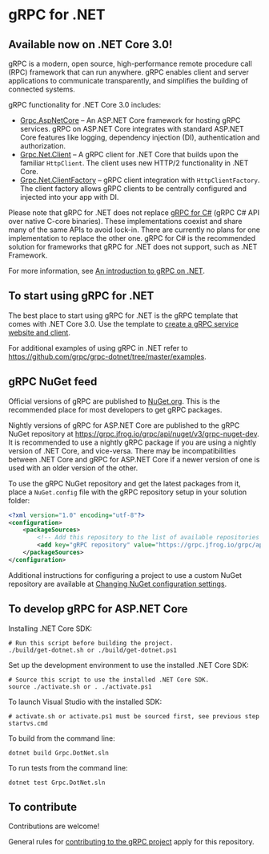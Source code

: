 # gRPC for .NET

## Available now on .NET Core 3.0!

gRPC is a modern, open source, high-performance remote procedure call (RPC) framework that can run anywhere. gRPC enables client and server applications to communicate transparently, and simplifies the building of connected systems.

gRPC functionality for .NET Core 3.0 includes:

* [Grpc.AspNetCore](https://www.nuget.org/packages/Grpc.AspNetCore) &ndash; An ASP.NET Core framework for hosting gRPC services. gRPC on ASP.NET Core integrates with standard ASP.NET Core features like logging, dependency injection (DI), authentication and authorization.
* [Grpc.Net.Client](https://www.nuget.org/packages/Grpc.Net.Client) &ndash; A gRPC client for .NET Core that builds upon the familiar `HttpClient`. The client uses new HTTP/2 functionality in .NET Core.
* [Grpc.Net.ClientFactory](https://www.nuget.org/packages/Grpc.Net.ClientFactory) &ndash; gRPC client integration with `HttpClientFactory`. The client factory allows gRPC clients to be centrally configured and injected into your app with DI.

Please note that gRPC for .NET does not replace [gRPC for C#](https://github.com/grpc/grpc/tree/master/src/csharp) (gRPC C# API over native C-core binaries). These implementations coexist and share many of the same APIs to avoid lock-in. There are currently no plans for one implementation to replace the other one. gRPC for C# is the recommended solution for frameworks that gRPC for .NET does not support, such as .NET Framework.

For more information, see [An introduction to gRPC on .NET](https://docs.microsoft.com/aspnet/core/grpc/).

## To start using gRPC for .NET

The best place to start using gRPC for .NET is the gRPC template that comes with .NET Core 3.0. Use the template to [create a gRPC service website and client](https://docs.microsoft.com/aspnet/core/tutorials/grpc/grpc-start).

For additional examples of using gRPC in .NET refer to https://github.com/grpc/grpc-dotnet/tree/master/examples.

## gRPC NuGet feed

Official versions of gRPC are published to [NuGet.org](https://www.nuget.org/profiles/grpc-packages). This is the recommended place for most developers to get gRPC packages.

Nightly versions of gRPC for ASP.NET Core are published to the gRPC NuGet repository at https://grpc.jfrog.io/grpc/api/nuget/v3/grpc-nuget-dev. It is recommended to use a nightly gRPC package if you are using a nightly version of .NET Core, and vice-versa. There may be incompatibilities between .NET Core and gRPC for ASP.NET Core if a newer version of one is used with an older version of the other.

To use the gRPC NuGet repository and get the latest packages from it, place a `NuGet.config` file with the gRPC repository setup in your solution folder:

```xml
<?xml version="1.0" encoding="utf-8"?>
<configuration>
    <packageSources>
        <!-- Add this repository to the list of available repositories -->
        <add key="gRPC repository" value="https://grpc.jfrog.io/grpc/api/nuget/v3/grpc-nuget-dev" />
    </packageSources>
</configuration>
```

Additional instructions for configuring a project to use a custom NuGet repository are available at [Changing NuGet configuration settings](https://docs.microsoft.com/en-us/nuget/consume-packages/configuring-nuget-behavior#changing-config-settings).

## To develop gRPC for ASP.NET Core

Installing .NET Core SDK:
```
# Run this script before building the project.
./build/get-dotnet.sh or ./build/get-dotnet.ps1
```

Set up the development environment to use the installed .NET Core SDK:
```
# Source this script to use the installed .NET Core SDK.
source ./activate.sh or . ./activate.ps1
```
To launch Visual Studio with the installed SDK:
```
# activate.sh or activate.ps1 must be sourced first, see previous step
startvs.cmd
```

To build from the command line:
```
dotnet build Grpc.DotNet.sln
```

To run tests from the command line:
```
dotnet test Grpc.DotNet.sln
```

## To contribute

Contributions are welcome!

General rules for [contributing to the gRPC project](https://github.com/grpc/grpc/blob/master/CONTRIBUTING.md) apply for this repository.
